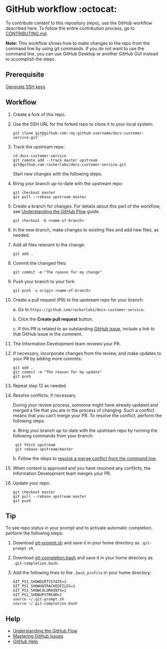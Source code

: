 # GitHub workflow :octocat:

To contribute content to this repository (repo), use the GitHub workflow described here. To follow the entire contribution process, go to
[CONTRIBUTING.md](CONTRIBUTING.md).

**Note:** This workflow shows how to make changes to the repo from the command
line by using git commands. If you do not want to use the command line, you
can use GitHub Desktop or another GitHub GUI instead to accomplish the steps.

## Prerequisite

[Generate SSH keys](https://help.github.com/articles/generating-ssh-keys/)

## Workflow

1. Create a fork of this repo.

2. Use the SSH URL for the forked repo to clone it to your local system:

    ```
    git clone git@github.com::my-github-username/docs-customer-service.git```

3. Track the upstream repo:

    ```    
    cd docs-customer-service
    git remote add --track master upstream git@github.com:rackerlabs/docs-customer-service.git
    ```

    Start new changes with the following steps.

4.  Bring your branch up-to-date with the upstream repo:

    ```    
    git checkout master
    git pull --rebase upstream master    
    ```

5. Create a branch for changes. For details about this part of the workflow, see
   [Understanding the GitHub Flow](https://guides.github.com/introduction/flow/index.html)
   guide.

    ```   
    git checkout -b <name-of-branch>    
    ```

6. In the new branch, make changes to existing files and add new files, as needed.

7. Add all files relevant to the change:

   ```
   git add .   
   ```

8. Commit the changed files:

    ```
    git commit -m "The reason for my change"
    ```

9. Push your branch to your fork:

    ```
    git push -u origin <name-of-branch>    
    ```

10. Create a pull request (PR) to the upstream repo for your branch:

    a. Go to ``https://github.com/rackerlabs/docs-customer-service``.

    b. Click the **Create pull request** button.

    c. If this PR is related to an outstanding
      [GitHub issue](https://github.com/rackerlabs/docs-customer-service/issues), include a link to that GitHub issue in the comment.

11. The Information Development team reviews your PR.

12. If necessary, incorporate changes from the review, and make updates to your PR by adding more commits:

    ```
    git add .
    git commit -m "The reason for my update"
    git push    
    ```
13. Repeat step 12 as needed.

14. Resolve conflicts, if necessary.

    During your review process, someone might have already updated and merged
    a file that you are in the process of changing. Such a conflict means that
    you can’t merge your PR. To resolve the conflict, perform the following
    steps.

    a. Bring your branch up-to-date with the upstream repo by running the
       following commands from your branch:

       ```
        git fetch upstream
        git rebase upstream/master
       ```

    b. Follow the steps to [resolve a merge conflict from the command line](https://help.github.com/articles/resolving-a-merge-conflict-from-the-command-line/).

15. When content is approved and you have resolved any conflicts, the
    Information Development team merges your PR.

16. Update your repo:

    ```
    git checkout master
    git pull --rebase upstream master
    git push
    ```

## Tip

To see repo status in your prompt and to activate automatic completion,
perform the following steps:

1. Download
[git-prompt.sh](https://raw.githubusercontent.com/git/git/master/contrib/completion/git-prompt.sh)
and save it in your home directory as ``.git-prompt.sh``.

2. Download
[git-completion.bash](https://github.com/git/git/blob/master/contrib/completion/git-completion.bash)
and save it in your home directory as ``.git-completion.bash``.

3. Add the following lines to the ``.bash_profile`` in your home directory:

   ```
   GIT_PS1_SHOWDIRTYSTATE=1
   GIT_PS1_SHOWUNTRACKEDFILES=1
   GIT_PS1_SHOWCOLORHINTS=1
   GIT_PS1_SHOWUPSTREAM=1
   source ~/.git-prompt.sh
   source ~/.git-completion.bash
   ```

## Help

* [Understanding the GitHub Flow](https://guides.github.com/introduction/flow/index.html)
* [Mastering GitHub Issues](https://guides.github.com/features/issues/)
* [GitHub Help](https://help.github.com/)
